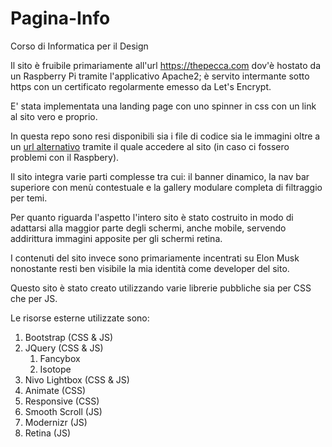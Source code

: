 # Pagina-Info
Corso di Informatica per il Design


Il sito è fruibile primariamente all'url https://thepecca.com dov'è hostato da un Raspberry Pi tramite l'applicativo Apache2; è servito intermante sotto https con un certificato regolarmente emesso da Let's Encrypt.

E' stata implementata una landing page con uno spinner in css con un link al sito vero e proprio.

In questa repo sono resi disponibili sia i file di codice sia le immagini oltre a un [url alternativo](https://thepecca.github.io/Pagina-Info/) tramite il quale accedere al sito (in caso ci fossero problemi con il Raspbery).

Il sito integra varie parti complesse tra cui: il banner dinamico, la nav bar superiore con menù contestuale e la gallery modulare completa di filtraggio per temi.

Per quanto riguarda l'aspetto l'intero sito è stato costruito in modo di adattarsi alla maggior parte degli schermi, anche mobile, servendo addirittura immagini apposite per gli schermi retina.

I contenuti del sito invece sono primariamente incentrati su Elon Musk nonostante resti ben visibile la mia identità come developer del sito.


Questo sito è stato creato utilizzando varie librerie pubbliche sia per CSS che per JS.

Le risorse esterne utilizzate sono:
1. Bootstrap (CSS & JS)
1. JQuery (CSS & JS)
	 1. Fancybox
	 1. Isotope
1. Nivo Lightbox (CSS & JS)
1. Animate (CSS)
1. Responsive (CSS)
1. Smooth Scroll (JS)
1. Modernizr (JS)
1. Retina (JS)
